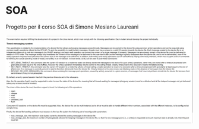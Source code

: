 # SOA
Progetto per il corso SOA di Simone Mesiano Laureani

![alt text](https://github.com/simesi/SOA/blob/master/Info%20progetto.png)
